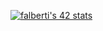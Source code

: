 
[![falberti's 42 stats](https://badge.mediaplus.ma/darkblue/Falberti?1337Badge=off&UM6P=off)](https://profile.intra.42.fr/users/falberti)
